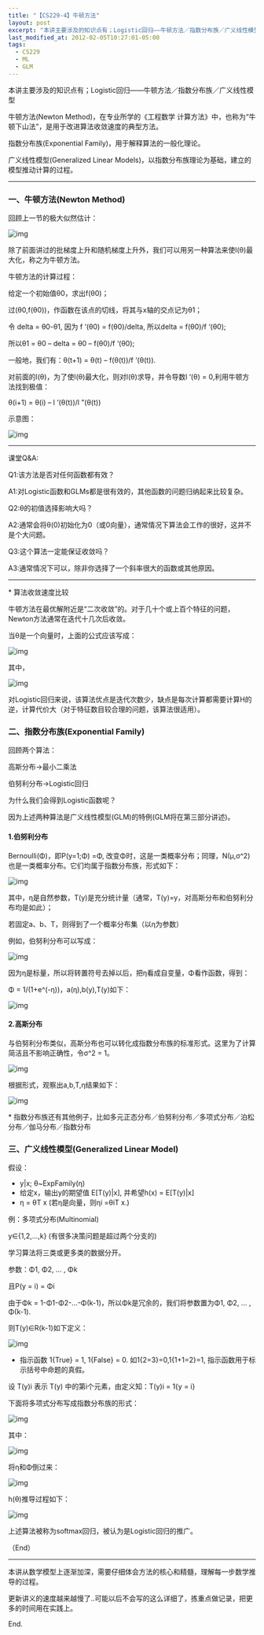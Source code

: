 ```yaml
---
title: "【CS229-4】牛顿方法"
layout: post
excerpt: "本讲主要涉及的知识点有；Logistic回归——牛顿方法／指数分布族／广义线性模型。"
last_modified_at: 2012-02-05T10:27:01-05:00
tags:
  - CS229
  - ML
  - GLM
---
```


本讲主要涉及的知识点有；Logistic回归——牛顿方法／指数分布族／广义线性模型

牛顿方法(Newton Method)，在专业所学的《工程数学 计算方法》中，也称为“牛顿下山法”，是用于改进算法收敛速度的典型方法。

指数分布族(Exponential Family)，用于解释算法的一般化理论。

广义线性模型(Generalized Linear Models)，以指数分布族理论为基础，建立的模型推动计算的过程。

------

### 一、牛顿方法(Newton Method)

回顾上一节的极大似然估计：

![img](http://ohn6qfqhe.bkt.clouddn.com/ML4-1.png)

除了前面讲过的批梯度上升和随机梯度上升外，我们可以用另一种算法来使l(θ)最大化，称之为牛顿方法。

牛顿方法的计算过程：

给定一个初始值θ0，求出f(θ0)；

过(θ0,f(θ0))，作函数在该点的切线，将其与x轴的交点记为θ1；

令 delta = θ0-θ1, 因为 f ‘(θ0) = f(θ0)/delta, 所以delta = f(θ0)/f ‘(θ0);

所以θ1 = θ0 – delta = θ0 – f(θ0)/f ‘(θ0);

一般地，我们有：θ(t+1) = θ(t) – f(θ(t))/f ‘(θ(t)).

对前面的l(θ)，为了使l(θ)最大化，则对l(θ)求导，并令导数l ‘(θ) = 0,利用牛顿方法找到极值：

θ(i+1) = θ(i) – l ‘(θ(t))/l ”(θ(t))

示意图：

![img](http://ohn6qfqhe.bkt.clouddn.com/ML4-8.png)

------

课堂Q&A:

Q1:该方法是否对任何函数都有效？

A1:对Logistic函数和GLMs都是很有效的，其他函数的问题归纳起来比较复杂。

Q2:θ的初值选择影响大吗？

A2:通常会将θ(0)初始化为0（或0向量），通常情况下算法会工作的很好，这并不是个大问题。

Q3:这个算法一定能保证收敛吗？

A3:通常情况下可以，除非你选择了一个斜率很大的函数或其他原因。

------

\*  算法收敛速度比较

牛顿方法在最优解附近是“二次收敛”的。对于几十个或上百个特征的问题，Newton方法通常在迭代十几次后收敛。

 

当θ是一个向量时，上面的公式应该写成：

![img](http://ohn6qfqhe.bkt.clouddn.com/ML4-2.png)

其中，

![img](http://ohn6qfqhe.bkt.clouddn.com/ML4-3.png)

对Logistic回归来说，该算法优点是迭代次数少，缺点是每次计算都需要计算H的逆，计算代价大（对于特征数目较合理的问题，该算法很适用）。

### 二、指数分布族(Exponential Family)

回顾两个算法：

高斯分布->最小二乘法

伯努利分布->Logistic回归

为什么我们会得到Logistic函数呢？

因为上述两种算法是广义线性模型(GLM)的特例(GLM将在第三部分讲述)。

#### 1.伯努利分布

Bernoulli(Φ)，即P(y=1;Φ) =Φ, 改变Φ时，这是一类概率分布；同理，N(μ,σ^2)也是一类概率分布。它们均属于指数分布族，形式如下：

![img](http://ohn6qfqhe.bkt.clouddn.com/ML4-4.png)

其中，η是自然参数，T(y)是充分统计量（通常，T(y)=y，对高斯分布和伯努利分布均是如此）；

若固定a、b、T，则得到了一个概率分布集（以η为参数）

例如，伯努利分布可以写成：

![img](http://ohn6qfqhe.bkt.clouddn.com/ML4-5.png)

因为η是标量，所以将转置符号去掉以后，把η看成自变量，Φ看作函数，得到：

Φ = 1/(1+e^(-η))，a(η),b(y),T(y)如下：

![img](http://ohn6qfqhe.bkt.clouddn.com/ML4-9.png)

 

#### 2.高斯分布

与伯努利分布类似，高斯分布也可以转化成指数分布族的标准形式。这里为了计算简洁且不影响正确性，令σ^2 = 1。

![img](http://ohn6qfqhe.bkt.clouddn.com/ML4-6.png)

根据形式，观察出a,b,T,η结果如下：

![img](http://ohn6qfqhe.bkt.clouddn.com/ML4-7.png)

\* 指数分布族还有其他例子，比如多元正态分布／伯努利分布／多项式分布／泊松分布／伽马分布／指数分布

### 三、广义线性模型(Generalized Linear Model)

假设：

- y|x; θ~ExpFamily(η)
- 给定x，输出y的期望值 E[T(y)|x], 并希望h(x) = E[T(y)|x]
- η = θT x (若η是向量，则ηi =θiT x.)

例：多项式分布(Multinomial)

y∈{1,2,…,k} (有很多决策问题是超过两个分支的)

学习算法将三类或更多类的数据分开。

参数：Φ1, Φ2, … , Φk

且P(y = i) = Φi

由于Φk = 1-Φ1-Φ2-…-Φ(k-1)，所以Φk是冗余的，我们将参数置为Φ1, Φ2, … , Φ(k-1).

则T(y)∈R(k-1)如下定义：

![img](http://ohn6qfqhe.bkt.clouddn.com/ML4-10.png)

- 指示函数 1{True} = 1, 1{False} = 0. 如1{2=3}=0,1{1+1=2}=1, 指示函数用于标示括号中命题的真假。

设 T(y)i 表示 T(y) 中的第i个元素，由定义知：T(y)i = 1{y = i}

下面将多项式分布写成指数分布族的形式：

![img](http://ohn6qfqhe.bkt.clouddn.com/ML4-11.png)

其中：

![img](http://ohn6qfqhe.bkt.clouddn.com/ML4-12.png)

将η和Φ倒过来：

![img](http://ohn6qfqhe.bkt.clouddn.com/ML4-13.png)

h(θ)推导过程如下：

![img](http://ohn6qfqhe.bkt.clouddn.com/ML4-14.png)

上述算法被称为softmax回归，被认为是Logistic回归的推广。

（End）

------

本讲从数学模型上逐渐加深，需要仔细体会方法的核心和精髓，理解每一步数学推导的过程。

更新讲义的速度越来越慢了..可能以后不会写的这么详细了，拣重点做记录，把更多的时间用在实践上。



End.
